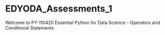 # EDYODA_Assessments_1
Welcome to PY-110420 Essential Python for Data Science - Operators and Conditional Statements
